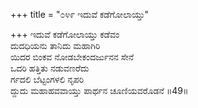 +++
title = "೦೪೯ ಇದುವೆ ಕಡೆಗೋಲಾಯ್ತು"

+++
ಇದುವೆ ಕಡೆಗೋಲಾಯ್ತು ಕಡೆವಂ  
ದುದಧಿಯನು ತಾನಿದು ಮಹಾಗಿರಿ  
ಯಿದರ ಬಿಂಕವ ನೋಡಬೇಕಂದರ್ಜುನನ ಸೇನೆ  
ಒದರಿ ಹತ್ತಿತು ನಡುವಣರೆದು  
ರ್ಗದಲಿ ಬೆಟ್ಟಂಗಳಲಿ ನೃಪರಿ  
ದ್ದುದು ಮಹಾಹವವಾಯ್ತು ಪಾರ್ಥನ ಚೂಣಿಯವರೊಡನೆ     ॥49॥